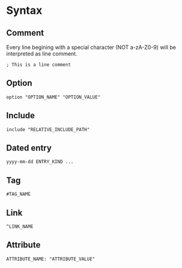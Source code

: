 # Syntax

## Comment

Every line begining with a special character (NOT a-zA-Z0-9) will be interpreted
as line comment.

```text
; This is a line comment
```

## Option

```text
option "OPTION_NAME" "OPTION_VALUE"
```

## Include

```text
include "RELATIVE_INCLUDE_PATH"
```

## Dated entry

```text
yyyy-mm-dd ENTRY_KIND ...
```

## Tag

```text
#TAG_NAME
```

## Link

```text
^LINK_NAME
```

## Attribute

```text
ATTRIBUTE_NAME: "ATTRIBUTE_VALUE"
```
